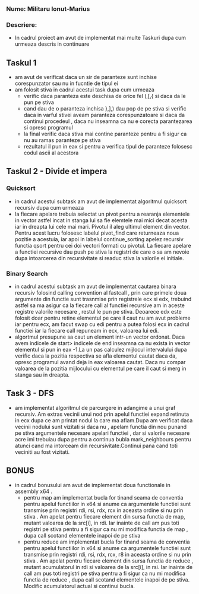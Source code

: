 ### Nume: Militaru Ionut-Marius

### Descriere:

* In cadrul proiect am avut de implementat mai multe Taskuri
dupa cum urmeaza descris in continuare

## Taskul 1 
* am avut de verificat daca un sir de paranteze sunt inchise corespunzator
sau nu in fucntie de tipul ei
* am folosit stiva in cadrul acestui task dupa cum urmeaza
    - verific daca paranteza este deschisa de orice fel (,[,{ si daca
    da le pun pe stiva
    - cand dau de o paranteza inchisa },],) dau pop de pe stiva si verific
    daca in varful stivei aveam paranteza corespunzatoare si daca da continui
    procedeul , daca nu inseamna ca nu e corecta parantezarea si opresc 
    programul
    - la final verific daca stiva mai contine paranteze pentru a fi sigur
    ca nu au ramas paranteze pe stiva
    - rezultatul il pun in eax si pentru a verifica tipul de paranteze
    folosesc codul ascii al acestora

## Taskul 2 - Divide et impera

### Quicksort

* in cadrul acestui subtask am avut de implementat algoritmul quicksort 
recursiv dupa cum urmeaza
* la fiecare apelare trebuia selectat un pivot pentru a rearanja elementele
in vector astfel incat in stanga lui sa fie elemtele mai mici decat acesta iar
in dreapta lui cele mai mari. Pivotul il aleg ultimul element din vector. 
Pentru acest lucru folosesc labelul pivot_find care returneaza noua pozitie 
a acestuia, iar apoi in labelul continue_sorting apelez recursiv functia 
qsort pentru cei doi vectori formati cu pivotul. 
La fiecare apelare a functiei recursive dau push pe stiva 
la registri de care o sa am nevoie dupa intoarcerea din recursivitate 
si readuc stiva la valorile ei initiale.

### Binary Search

* in cadrul acestui subtask am avut de implementat cautarea binara recursiv 
folosind calling convention al fastcall , prin care primele doua argumente
din functie sunt trasnmise prin registrele ecx si edx, trebuind astfel sa ma asigur
ca la fiecare call al functiei recursive am in aceste registre valorile necesare , 
restul le pun pe stiva. Deoarece edx este folosit doar pentru retine elementul pe 
care il caut nu am avut probleme iar pentru ecx, am facut swap cu edi pentru a putea 
folosi ecx in cadrul functiei iar la fiecare call repuneam in ecx, valoarea lui edi.
* algortmul presupune sa caut un element intr-un vector ordonat.
Daca avem indicele de start> indicele de end inseamna ca nu exista in vector 
elementul si pun in eax -1.La un pas calculez mijlocul intervalului dupa 
verific daca la pozitia respectiva se afla elementul cautat daca da, opresc 
programul avand deja in eax valoarea cautat. Daca nu compar valoarea de la 
pozitia mijlocului cu elementul pe care il caut si merg in stanga sau in dreapta.

## Task 3 - DFS 

* am implementat algoritmul de parcurgere in adangime a unui graf recursiv. 
Am extras vecinii unui nod prin apelul functiei expand retinuta in ecx dupa 
ce am printat nodul la care ma aflam.Dupa am verificat daca vecinii nodului 
sunt vizitati si daca nu , apelam functia din nou punand pe stiva argumentele 
necesare apelari functiei , dar si valorile necesare acre imi trebuiau dupa 
pentru a continua bubla mark_neighbours pentru atunci cand ma intorceam din 
recursivitate.Continui pana cand toti veciniti au fost vizitati.

## BONUS

* in cadrul bonusului am avut de implementat doua functionale in assembly x64 .
    - pentru map am implementat bucla for tinand seama de conventia pentru 
    apelul functiilor in x64 si anume ca argumentele functiei sunt transmise 
    prin registri rdi, rsi, rdx, rcx in aceasta ordine si nu prin stiva . 
    Am apelat pentru fiecare element din sursa functia de map, 
    mutant valoarea de la src[i], in rdi. Iar inainte de call am pus 
    toti registri pe stiva pentru a fi sigur ca nu mi modifica functia 
    de map , dupa call scotand elementele inapoi de pe stiva
    - pentru reduce am implementat bucla for tinand seama de conventia 
    pentru apelul functiilor in x64 si anume ca argumentele functiei sunt 
    transmise prin registri rdi, rsi, rdx, rcx, r8 in aceasta ordine si nu 
    prin stiva . Am apelat pentru fiecare element din sursa functia de 
    reduce , mutant acumulatorul in rdi si  valoarea de la src[i], in rsi. 
    Iar inainte de call am pus toti registri pe stiva pentru a fi sigur 
    ca nu mi modifica functia de reduce , dupa call scotand elementele 
    inapoi de pe stiva. Modific acumulatorul actual si continui bucla.
